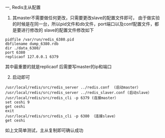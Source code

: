 一, Redis主从配置
1. 其master不需要做任何更改，只需要更改slave的配置文件即可，
    由于做实验的时候是在同一台，所以pid文件和db文件，port端口以及conf配置文件，都是要进行修改的
    slave的配置文件修改如下
```
pidfile /var/run/redis_6380.pid
dbfilename dump_6380.rdb
dir ./data_6380/
port 6380
replicaof 127.0.0.1 6379
```
其中最重要的就是replicaof 后需要写master的ip和端口

2. 启动即可
```
/usr/local/redis/src/redis_server ../redis.conf  (启动master）
/usr/local/redis/src/redis_server ../redis_slaver.conf (启动slave）
/usr/local/redis/src/redis_cli -p 6379 (连接master）
set ceshi 9
get ceshi
exit 
/usr/local/redis/src/redis_cli -p 6380 （连接slave）
get ceshi
```
如上文简单测试，主从复制即可确认成功
